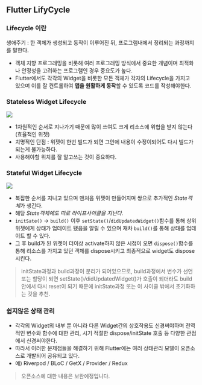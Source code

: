 ## Flutter LifyCycle
### Lifecycle 이란
생애주기 : 한 객체가 생성되고 동작이 이루어진 뒤, 프로그램내에서 정리되는 과정까지를 말한다.
- 객체 지향 프로그래밍을 비롯해 여러 프로그래밍 방식에서 중요한 개념이며 최적화나 안정성을 고려하는 프로그램인 경우 중요도가 높다.
- Flutter에서도 각각의 Widget을 비롯한 모든 객체가 각자의 Lifecycle을 가지고 있으며 이를 잘 컨트롤하여 **앱을 원활하게 동작**할 수 있도록 코드를 작성해야한다.

### Stateless Widget Lifecycle
![](https://velog.velcdn.com/images/gjwjdghk123/post/7cd060fb-7c54-4648-9fc5-6f5fdc469efa/image.png)

- 1차원적인 순서로 지나가기 때문에 많이 쓰여도 크게 리소스에 위협을 받지 않는다 (효율적인 위젯)
- 치명적인 단점 : 위젯이 한번 빌드가 되면 그안에 내용이 수정이되어도 다시 빌드가 되는게 불가능하다.
- 사용해야할 위치를 잘 알고쓰는 것이 중요하다.

### Stateful Widget Lifecycle
![](https://velog.velcdn.com/images/gjwjdghk123/post/26f9bd00-8948-4d10-8ef2-281f8440e938/image.png)
- 복잡한 순서를 지니고 있으며 맨처음 위젯이 만들어지며 쌍으로 추가적인 *State객체*가 생긴다.
- 해당 *State객체에도 따로 라이프사이클을 지닌다.*
- `initSate()` -> `build()` 이후 `setState()`/`didUpdatedWidget()`함수를 통해 상위 위젯에게 상태가 업데이트 됐음을 알릴 수 있으며 재차 `build()`를 통해 상태를 업데이트 할 수 있다.
- 그 후 build가 된 위젯이 더이상 activate하지 않은 시점이 오면 `dispose()`함수를 통해 리소스를 가지고 있던 객체를 dispose시키고 최종적으로 widget도 dispose시킨다.

> initState과정과 build과정이 분리가 되어있으므로, build과정에서 변수가 선언 또는 할당이 되면 setState()/didUpdatedWidget()가 호출이 되더라도 build안에서 다시 reset이 되기 때문에 initState과정 또는 이 사이클 밖에서 초기화하는 것을 추천.

### 쉽지않은 상태 관리
- 각각의 Widget의 내부 뿐 아니라 다른 Widget간의 상호작용도 신경써야하며 전역적인 변수와 함수에 대한 관리, 시기 적절한 dispose/initState 호출 등 다양한 관점에서 신경써야한다.
- 따라서 이러한 문제점들을 해결하기 위해 Flutter에는 여러 상태관리 모델이 오픈소스로 개발되어 공유되고 있다.
- 예) Riverpod / BLoC / GetX / Provider / Redux

> 오픈소스에 대한 내용은 보완예정입니다.





